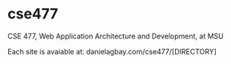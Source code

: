 # cse477

CSE 477, Web Application Architecture and Development, at MSU

Each site is avaiable at: danielagbay.com/cse477/[DIRECTORY]
